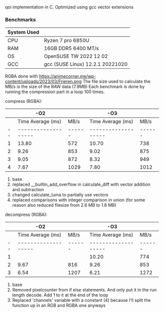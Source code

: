 qoi implementation in C. Optimized using gcc vector extensions

### Benchmarks

|System Used |                                  |
|------------|----------------------------------|
|CPU         | Ryzen 7 pro 6850U                |
|RAM         | 16GB DDR5 6400 MT/s              |
|OS          | OpenSUSE TW 2022 12 02           |
|GCC         | gcc (SUSE Linux) 12.2.1 20221020 |

RGBA done with https://animecorner.me/wp-content/uploads/2023/03/Frieren.png
The file size used to calculate the MB/s is the size of the RAW data (7.9MB)
Each benchmark is done by running the compression part in a loop 100 times.


compress (RGBA):

|  | -O2               |      | -O3               |      |
|--|-------------------|------|-------------------|------|
|  | Time Average (ms) | MB/s | Time Average (ms) | MB/s |
|--|-------------------|------|-------------------|------|
|1 | 13.80             |  572 | 10.70             |  738 |
|2 |  9.26             |  853 |  9.02             |  875 |
|3 |  9.05             |  872 |  8.32             |  949 |
|4 |  7.67             | 1029 |  7.80             | 1012 |


1. base
2. replaced __builtin_add_overflow in calculate_diff with vector addition and subtraction
3. changed calculate_luma to partially use vectors
4. replaced comparisons with integer comparison in union (for some reason also reduced filesize from 2.6 MB to 1.8 MB)



decompress (RGBA):

|  | -O2               |      | -O3               |      |
|--|-------------------|------|-------------------|------|
|  | Time Average (ms) | MB/s | Time Average (ms) | MB/s |
|--|-------------------|------|-------------------|------|
|1 |                   |      | 10.20             |  774 |
|2 |  9.67             |  816 |  9.26             |  853 |
|3 |  6.54             | 1207 |  6.21             | 1272 |

1. base
2. Removed pixelcounter from if else statements. And only put it in the run length decode. Add 1 to it at the end of the loop
3. Replaced 'channels' variable with a constant (4) because I'll split the function up in an RGB and RGBA one anyways
